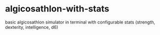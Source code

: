 # algicosathlon-with-stats
basic algicosathlon simulator in terminal with configurable stats (strength, dexterity, intelligence, d6)
